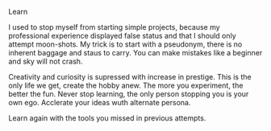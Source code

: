 Learn

I used to stop myself from starting simple projects, because my professional experience displayed false status and that I should only attempt moon-shots.
My trick is to start with a pseudonym, there is no inherent baggage and staus to carry. You can make mistakes like a beginner and sky will not crash.

Creativity and curiosity is supressed with increase in prestige. This is the only life we get, create the hobby anew.
The more you experiment, the better the fun. Never stop learning, the only person stopping you is your own ego. Acclerate your ideas wuth alternate persona. 

Learn again with the tools you missed in previous attempts.